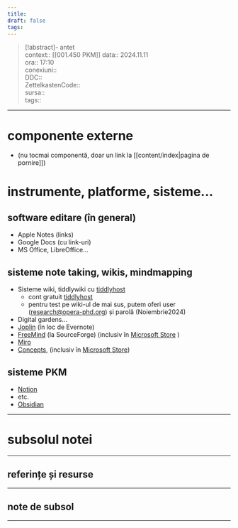 ```yaml
---
title: 
draft: false
tags:
---
```

> [!abstract]- antet  
> context:: [[001.450 PKM]] 
> data:: 2024.11.11  
> ora:: 17:10  
> conexiuni::  
> DDC::  
> ZettelkastenCode::  
> sursa::  
> tags::  


---

# componente externe  
- (nu tocmai componentă, doar un link la  [[content/index|pagina de pornire]])  

# instrumente, platforme, sisteme...  
## software editare (în general)
- Apple Notes (links)
- Google Docs (cu link-uri)
- MS Office, LibreOffice...
## sisteme note taking, wikis, mindmapping  
- Sisteme wiki, tiddlywiki cu [tiddlyhost](https://opera.tiddlyhost.com/)
	- cont gratuit [tiddlyhost](https://tiddlyhost.com/)
	- pentru test pe wiki-ul de mai sus, putem oferi user (research@opera-phd.org) și parolă (Noiembrie2024)
- Digital gardens...
- [Joplin](https://joplinapp.org/) (în loc de Evernote)
- [FreeMind](https://sourceforge.net/projects/freemind/) (la SourceForge) (inclusiv în [Microsoft Store](https://apps.microsoft.com/detail/9nj0r2c43f8d?hl=en-us&gl=US) )
- [Miro](https://miro.com/)
- [Concepts](https://concepts.app/en/), (inclusiv în [Microsoft Store](https://apps.microsoft.com/detail/9ngqm8fph9wq?launch=true&mode=full&hl=en-us&gl=ro&ocid=bingwebsearch))
## sisteme PKM  
- [Notion](https://www.notion.so)
- etc.
- [Obsidian](https://obsidian.md/)


---
# subsolul notei
---
## referințe și resurse


---
## note de subsol
---


